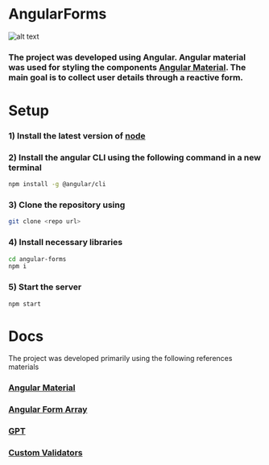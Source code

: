 # AngularForms

![alt text](https://angular-schule.github.io/website-articles/2023-11-neues-logo/header-logo.png)

### The project was developed using Angular. Angular material was used for styling the components [Angular Material](https://material.angular.io/). The main goal is to collect user details through a reactive form.

# Setup 

### 1) Install the latest version of [node](https://nodejs.org/en/download)

### 2) Install the angular CLI using the following command in a new terminal
```bash
npm install -g @angular/cli
```

### 3) Clone the repository using
```bash
git clone <repo url>
```

### 4) Install necessary libraries
```bash
cd angular-forms
npm i
```

### 5) Start the server
```bash
npm start
```

# Docs
The project was developed primarily using the following references materials

### [Angular Material](https://angular.dev/installationmaterial)

### [Angular Form Array](https://blog.angular-university.io/angular-form-array/)

### [GPT](https://chatgpt.com/)

### [Custom Validators](https://blog.angular-university.io/angular-custom-validators/)
